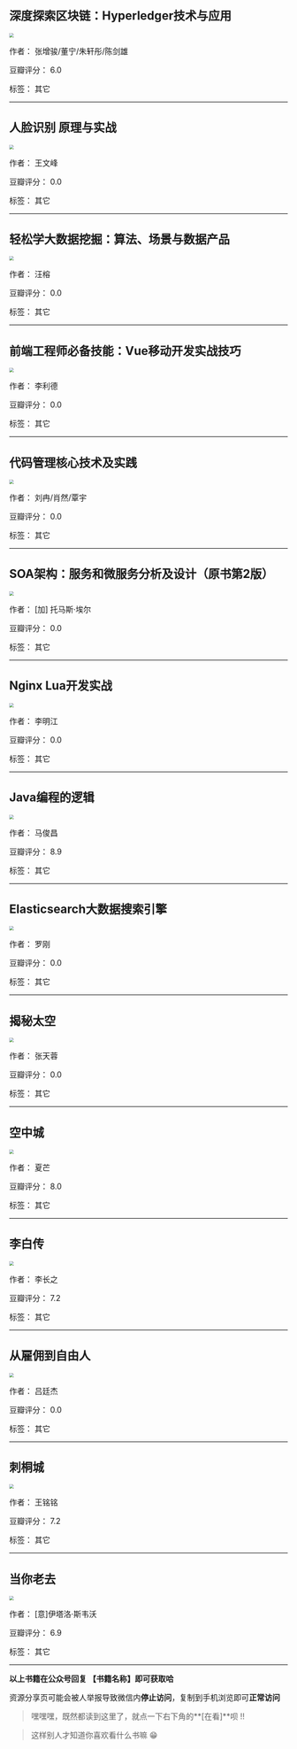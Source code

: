 ## 深度探索区块链：Hyperledger技术与应用

<img src="https://www.aibooks.cc/wp-content/uploads/2019/11/2019112311542645.jpg" style="zoom:50%;" />

作者： 张增骏/董宁/朱轩彤/陈剑雄 

豆瓣评分：  6.0

标签： 其它


---

## 人脸识别 原理与实战

<img src="https://www.aibooks.cc/wp-content/uploads/2019/11/2019112311230264.jpg" style="zoom:50%;" />

作者： 王文峰 

豆瓣评分：  0.0

标签： 其它


---

## 轻松学大数据挖掘：算法、场景与数据产品

<img src="https://www.aibooks.cc/wp-content/uploads/2019/11/2019112310142632.jpg" style="zoom:50%;" />

作者： 汪榕

豆瓣评分：  0.0

标签： 其它


---

## 前端工程师必备技能：Vue移动开发实战技巧

<img src="https://www.aibooks.cc/wp-content/uploads/2019/11/2019112310102713.jpg" style="zoom:50%;" />

作者： 李利德

豆瓣评分：  0.0

标签： 其它


---

## 代码管理核心技术及实践

<img src="https://www.aibooks.cc/wp-content/uploads/2019/11/2019112310062087.jpg" style="zoom:50%;" />

作者： 刘冉/肖然/覃宇

豆瓣评分：  0.0

标签： 其它


---

## SOA架构：服务和微服务分析及设计（原书第2版）

<img src="https://www.aibooks.cc/wp-content/uploads/2019/11/2019112310022220.jpg" style="zoom:50%;" />

作者： [加] 托马斯·埃尔

豆瓣评分：  0.0

标签： 其它


---

## Nginx Lua开发实战

<img src="https://www.aibooks.cc/wp-content/uploads/2019/11/2019112309585218.jpg" style="zoom:50%;" />

作者： 李明江

豆瓣评分：  0.0

标签： 其它


---

## Java编程的逻辑

<img src="https://www.aibooks.cc/wp-content/uploads/2019/11/2019112309545738.jpg" style="zoom:50%;" />

作者： 马俊昌

豆瓣评分：  8.9

标签： 其它


---

## Elasticsearch大数据搜索引擎

<img src="https://www.aibooks.cc/wp-content/uploads/2019/11/2019112309521480.jpg" style="zoom:50%;" />

作者： 罗刚

豆瓣评分：  0.0

标签： 其它


---

## 揭秘太空

<img src="https://www.aibooks.cc/wp-content/uploads/2019/11/2019112309390053.jpg" style="zoom:50%;" />

作者： 张天蓉

豆瓣评分：  0.0

标签： 其它


---

## 空中城

<img src="https://www.aibooks.cc/wp-content/uploads/2019/11/2019112309342637.jpg" style="zoom:50%;" />

作者： 夏芒

豆瓣评分：  8.0

标签： 其它


---

## 李白传

<img src="https://www.aibooks.cc/wp-content/uploads/2019/11/2019112309302532.jpg" style="zoom:50%;" />

作者： 李长之

豆瓣评分：  7.2

标签： 其它


---

## 从雇佣到自由人

<img src="https://www.aibooks.cc/wp-content/uploads/2019/11/2019112309270898.jpg" style="zoom:50%;" />

作者： 吕廷杰 

豆瓣评分：  0.0

标签： 其它


---

## 刺桐城

<img src="https://www.aibooks.cc/wp-content/uploads/2019/11/2019112309235162.jpg" style="zoom:50%;" />

作者： 王铭铭

豆瓣评分：  7.2

标签： 其它


---

## 当你老去

<img src="https://www.aibooks.cc/wp-content/uploads/2019/11/2019112309203323.jpg" style="zoom:50%;" />

作者： [意]伊塔洛·斯韦沃

豆瓣评分：  6.9

标签： 其它


---


**以上书籍在公众号回复 【书籍名称】即可获取哈** 


资源分享页可能会被人举报导致微信内**停止访问**，复制到手机浏览即可**正常访问**


> 嘿嘿嘿，既然都读到这里了，就点一下右下角的**[在看]**呗 !!

> 

> 这样别人才知道你喜欢看什么书嘛 😁

